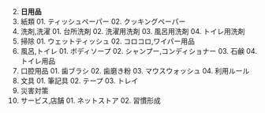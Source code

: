 02. **日用品**
  01. 紙類
    01. ティッシュペーパー
    02. クッキングペーパー
  02. 洗剤,洗濯
    01. 台所洗剤
    02. 洗濯用洗剤
    03. 風呂用洗剤
    04. トイレ用洗剤
  03. 掃除
    01. ウェットティッシュ
    02. コロコロ,ワイパー用品
  04. 風呂,トイレ
    01. ボディソープ
    02. シャンプー,コンディショナー
    03. 石鹸
    04. トイレ用品
  05. 口腔用品
    01. 歯ブラシ
    02. 歯磨き粉
    03. マウスウォッシュ
    04. 利用ルール
  05. 文具
    01. 筆記具
    02. テープ
    03. トレイ
  06. 災害対策
  07. サービス,店舗
    01. ネットストア
    02. 習慣形成
